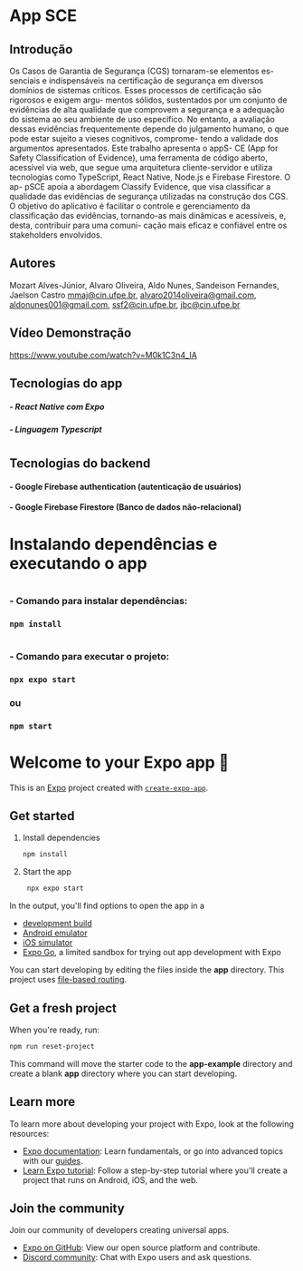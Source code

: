 # 
# App SCE

## Introdução
Os Casos de Garantia de Segurança (CGS) tornaram-se elementos es- senciais e indispensáveis na certificação de segurança em diversos domínios de sistemas críticos. Esses processos de certificação são rigorosos e exigem argu- mentos sólidos, sustentados por um conjunto de evidências de alta qualidade que comprovem a segurança e a adequação do sistema ao seu ambiente de uso específico. No entanto, a avaliação dessas evidências frequentemente depende do julgamento humano, o que pode estar sujeito a vieses cognitivos, comprome- tendo a validade dos argumentos apresentados. Este trabalho apresenta o appS- CE (App for Safety Classification of Evidence), uma ferramenta de código aberto, acessível via web, que segue uma arquitetura cliente-servidor e utiliza tecnologias como TypeScript, React Native, Node.js e Firebase Firestore. O ap- pSCE apoia a abordagem Classify Evidence, que visa classificar a qualidade das evidências de segurança utilizadas na construção dos CGS. O objetivo do aplicativo é facilitar o controle e gerenciamento da classificação das evidências, tornando-as mais dinâmicas e acessíveis, e, desta, contribuir para uma comuni- cação mais eficaz e confiável entre os stakeholders envolvidos.

## Autores 
Mozart Alves-Júnior, Alvaro Oliveira, Aldo Nunes, Sandeison Fernandes, Jaelson Castro
mmaj@cin.ufpe.br, alvaro2014oliveira@gmail.com, aldonunes001@gmail.com, ssf2@cin.ufpe.br, jbc@cin.ufpe.br

## Vídeo Demonstração 
https://www.youtube.com/watch?v=M0k1C3n4_IA

## Tecnologias do app
##### - React Native com Expo
##### - Linguagem Typescript
#
#
#
## Tecnologias do backend
#### - Google Firebase authentication (autenticação de usuários)
#### - Google Firebase Firestore (Banco de dados não-relacional)
#
#
#
#
#
# Instalando dependências e executando o app
#
### - Comando para instalar dependências:
### `npm install`
#
### - Comando para executar o projeto:
### `npx expo start`
### ou
### `npm start`










# Welcome to your Expo app 👋

This is an [Expo](https://expo.dev) project created with [`create-expo-app`](https://www.npmjs.com/package/create-expo-app).

## Get started

1. Install dependencies

   ```bash
   npm install
   ```

2. Start the app

   ```bash
    npx expo start
   ```

In the output, you'll find options to open the app in a

- [development build](https://docs.expo.dev/develop/development-builds/introduction/)
- [Android emulator](https://docs.expo.dev/workflow/android-studio-emulator/)
- [iOS simulator](https://docs.expo.dev/workflow/ios-simulator/)
- [Expo Go](https://expo.dev/go), a limited sandbox for trying out app development with Expo

You can start developing by editing the files inside the **app** directory. This project uses [file-based routing](https://docs.expo.dev/router/introduction).

## Get a fresh project

When you're ready, run:

```bash
npm run reset-project
```

This command will move the starter code to the **app-example** directory and create a blank **app** directory where you can start developing.

## Learn more

To learn more about developing your project with Expo, look at the following resources:

- [Expo documentation](https://docs.expo.dev/): Learn fundamentals, or go into advanced topics with our [guides](https://docs.expo.dev/guides).
- [Learn Expo tutorial](https://docs.expo.dev/tutorial/introduction/): Follow a step-by-step tutorial where you'll create a project that runs on Android, iOS, and the web.

## Join the community

Join our community of developers creating universal apps.

- [Expo on GitHub](https://github.com/expo/expo): View our open source platform and contribute.
- [Discord community](https://chat.expo.dev): Chat with Expo users and ask questions.


